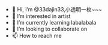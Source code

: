 - 👋 Hi, I’m @33dajin33,小透明一枚~~~
- 👀 I’m interested in artist
- 🌱 I’m currently learning labalabala
- 💞️ I’m looking to collaborate on 
- 📫 How to reach me 

<!---
33dajin33/33dajin33 is a ✨ special ✨ repository because its `README.md` (this file) appears on your GitHub profile.
You can click the Preview link to take a look at your changes.
--->
